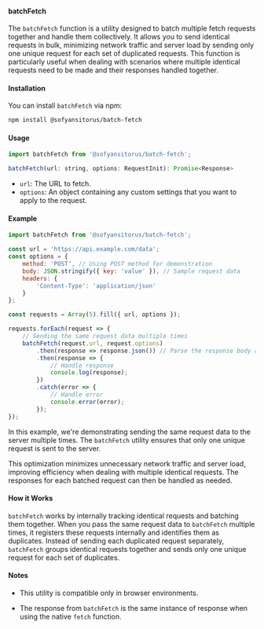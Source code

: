 #### batchFetch

The `batchFetch` function is a utility designed to batch multiple fetch requests together and handle them collectively. It allows you to send identical requests in bulk, minimizing network traffic and server load by sending only one unique request for each set of duplicated requests. This function is particularly useful when dealing with scenarios where multiple identical requests need to be made and their responses handled together.

#### Installation

You can install `batchFetch` via npm:

```bash
npm install @sofyansitorus/batch-fetch
```

#### Usage

```javascript
import batchFetch from '@sofyansitorus/batch-fetch';

batchFetch(url: string, options: RequestInit): Promise<Response>
```

- `url`: The URL to fetch.
- `options`: An object containing any custom settings that you want to apply to the request.

#### Example

```javascript
import batchFetch from '@sofyansitorus/batch-fetch';

const url = 'https://api.example.com/data';
const options = {
    method: 'POST', // Using POST method for demonstration
    body: JSON.stringify({ key: 'value' }), // Sample request data
    headers: {
        'Content-Type': 'application/json'
    }
};

const requests = Array(5).fill({ url, options });

requests.forEach(request => {
    // Sending the same request data multiple times
    batchFetch(request.url, request.options)
        .then(response => response.json()) // Parse the response body as JSON
        .then(response => {
            // Handle response
            console.log(response);
        })
        .catch(error => {
            // Handle error
            console.error(error);
        });
});
```

In this example, we're demonstrating sending the same request data to the server multiple times. The `batchFetch` utility ensures that only one unique request is sent to the server.

This optimization minimizes unnecessary network traffic and server load, improving efficiency when dealing with multiple identical requests. The responses for each batched request can then be handled as needed.

#### How it Works

`batchFetch` works by internally tracking identical requests and batching them together. When you pass the same request data to `batchFetch` multiple times, it registers these requests internally and identifies them as duplicates. Instead of sending each duplicated request separately, `batchFetch` groups identical requests together and sends only one unique request for each set of duplicates.

#### Notes

- This utility is compatible only in browser environments.

- The response from `batchFetch` is the same instance of response when using the native `fetch` function.